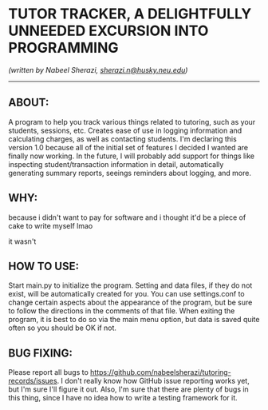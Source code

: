 # TUTOR TRACKER, A DELIGHTFULLY UNNEEDED EXCURSION INTO PROGRAMMING

*(written by Nabeel Sherazi, sherazi.n@husky.neu.edu)*

---
## ABOUT:

A program to help you track various things related to tutoring, such as your
students, sessions, etc. Creates ease of use in logging information and
calculating charges, as well as contacting students. I'm declaring this version
1.0 because all of the initial set of features I decided I wanted are finally
now working. In the future, I will probably add support for things like
inspecting student/transaction information in detail, automatically generating
summary reports, seeings reminders about logging, and more.


## WHY:

because i didn't want to pay for software and i thought it'd be a piece of cake
to write myself lmao

it wasn't


## HOW TO USE:

Start main.py to initialize the program. Setting and data files, if they do not
exist, will be automatically created for you. You can use settings.conf to
change certain aspects about the appearance of the program, but be sure to
follow the directions in the comments of that file. When exiting the program, it
is best to do so via the main menu option, but data is saved quite often so you
should be OK if not.


## BUG FIXING:

Please report all bugs to
https://github.com/nabeelsherazi/tutoring-records/issues. I don't really know
how GitHub issue reporting works yet, but I'm sure I'll figure it out. Also, I'm
sure that there are plenty of bugs in this thing, since I have no idea how to
write a testing framework for it.